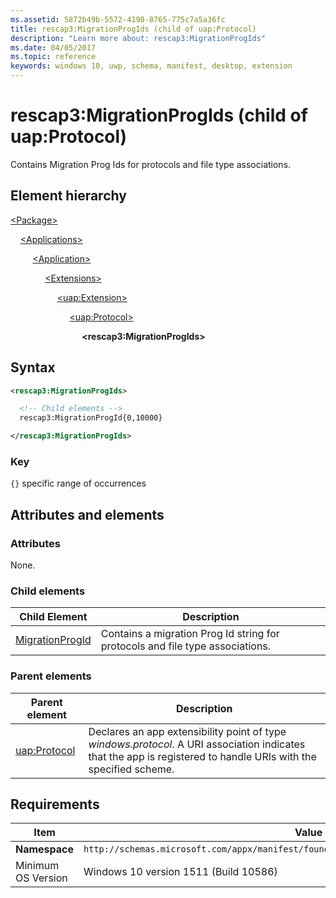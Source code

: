 ```yaml
---
ms.assetid: 5872b49b-5572-4198-8765-775c7a5a36fc
title: rescap3:MigrationProgIds (child of uap:Protocol)
description: "Learn more about: rescap3:MigrationProgIds"
ms.date: 04/05/2017
ms.topic: reference
keywords: windows 10, uwp, schema, manifest, desktop, extension 
---
```


# rescap3:MigrationProgIds (child of uap:Protocol)

Contains Migration Prog Ids for protocols and file type associations.

## Element hierarchy

[\<Package\>](element-package.md)

&nbsp;&nbsp;&nbsp;&nbsp;[\<Applications\>](element-applications.md)

&nbsp;&nbsp;&nbsp;&nbsp; &nbsp;&nbsp;&nbsp;&nbsp;[\<Application\>](element-application.md)

&nbsp;&nbsp;&nbsp;&nbsp; &nbsp;&nbsp;&nbsp;&nbsp; &nbsp;&nbsp;&nbsp;&nbsp;[\<Extensions\>](element-extensions.md)

&nbsp;&nbsp;&nbsp;&nbsp; &nbsp;&nbsp;&nbsp;&nbsp; &nbsp;&nbsp;&nbsp;&nbsp; &nbsp;&nbsp;&nbsp;&nbsp;[\<uap:Extension\>](element-uap-extension.md)

&nbsp;&nbsp;&nbsp;&nbsp; &nbsp;&nbsp;&nbsp;&nbsp; &nbsp;&nbsp;&nbsp;&nbsp; &nbsp;&nbsp;&nbsp;&nbsp; &nbsp;&nbsp;&nbsp;&nbsp;[\<uap:Protocol\>](element-uap-protocol.md)

&nbsp;&nbsp;&nbsp;&nbsp; &nbsp;&nbsp;&nbsp;&nbsp; &nbsp;&nbsp;&nbsp;&nbsp; &nbsp;&nbsp;&nbsp;&nbsp; &nbsp;&nbsp;&nbsp;&nbsp; &nbsp;&nbsp;&nbsp;&nbsp;**\<rescap3:MigrationProgIds\>**

## Syntax

```xml
<rescap3:MigrationProgIds> 

  <!-- Child elements -->
  rescap3:MigrationProgId{0,10000}

</rescap3:MigrationProgIds>
```

### Key

`{}` specific range of occurrences

## Attributes and elements

### Attributes

None.

### Child elements

| Child Element | Description |
|-|-|
| [MigrationProgId](element-uap-protocol-migrationprogid.md) | Contains a migration Prog Id string for protocols and file type associations. |

### Parent elements

| Parent element | Description |
|-|-|
| [uap:Protocol](element-uap-protocol.md) | Declares an app extensibility point of type *windows.protocol*. A URI association indicates that the app is registered to handle URIs with the specified scheme. |

## Requirements

| Item | Value |
|-|-|
| **Namespace** | `http://schemas.microsoft.com/appx/manifest/foundation/windows10/restrictedcapabilities/3` |
| Minimum OS Version | Windows 10 version 1511 (Build 10586) |
